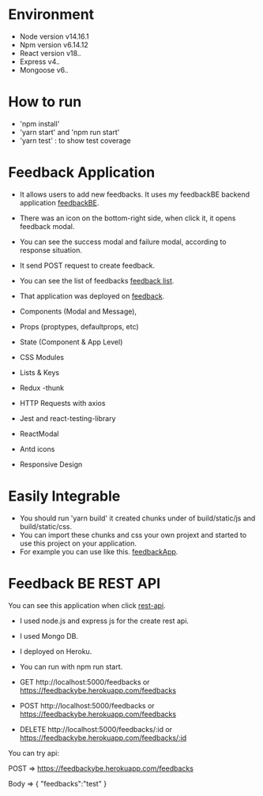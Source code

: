 # Environment
  - Node version v14.16.1
  - Npm version v6.14.12
  - React version v18.*.*
  - Express v4.*.*
  - Mongoose v6.*.*


# How to run 

  - 'npm install'
  - 'yarn start' and 'npm run start'
  - 'yarn test' : to show test coverage
  

# Feedback Application 

- It allows users to add new feedbacks. It uses my feedbackBE backend application [feedbackBE](https://github.com/xbsonmez/feedbackyBE).
- There was an icon on the bottom-right side, when click it, it opens feedback modal.
- You can see the success modal and failure modal, according to response situation.
- It send POST request to create feedback.
- You can see the list of feedbacks [feedback list](https://feedbackybe.herokuapp.com/).  
- That application was deployed on [feedback](https://xbsonmez.github.io/feedback/).   
  


- Components (Modal and Message),
- Props (proptypes, defaultprops, etc)
- State (Component & App Level)
- CSS Modules
- Lists & Keys
- Redux -thunk
- HTTP Requests with axios 
- Jest and react-testing-library
- ReactModal
- Antd icons
- Responsive Design


# Easily Integrable

 - You should run 'yarn build'  it created chunks under of build/static/js and build/static/css.
 - You can import these chunks and css your own projext and started to use this project on your application.
 - For example you can use like this. [feedbackApp](https://github.com/xbsonmez/feedback/tree/master/dist).

# Feedback BE  REST API 

You can see this application when click [rest-api](https://github.com/xbsonmez/feedbackyBE). 

- I used node.js and express js for the create rest api.
- I used Mongo DB. 
- I deployed on Heroku.


- You can run with npm run start.
- GET  http://localhost:5000/feedbacks  or https://feedbackybe.herokuapp.com/feedbacks 
- POST http://localhost:5000/feedbacks  or https://feedbackybe.herokuapp.com/feedbacks 
- DELETE http://localhost:5000/feedbacks/:id or https://feedbackybe.herokuapp.com/feedbacks/:id

You can try api:

POST => https://feedbackybe.herokuapp.com/feedbacks 

Body => 
{
    "feedbacks":"test"
}


  


